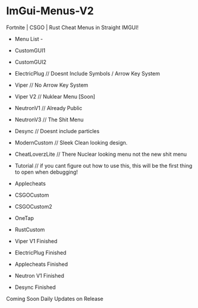 # ImGui-Menus-V2
Fortnite | CSGO | Rust Cheat Menus in Straight IMGUI!

- Menu List -

- CustomGUI1
- CustomGUI2
- ElectricPlug     // Doesnt Include Symbols / Arrow Key System
- Viper            // No Arrow Key System
- Viper V2         // Nuklear Menu [Soon]
- NeutronV1        // Already Public
- NeutronV3        // The Shit Menu
- Desync           // Doesnt include particles
- ModernCustom     // Sleek Clean looking design.
- CheatLoverzLite  // There Nuclear looking menu not the new shit menu
- Tutorial         // if you cant figure out how to use this, this will be the first thing to open when debugging!
- Applecheats
- CSGOCustom
- CSGOCustom2
- OneTap
- RustCustom

- Viper V1 Finished
- ElectricPlug Finished
- Applecheats Finished
- Neutron V1 Finished
- Desync Finished

Coming Soon Daily Updates on Release
